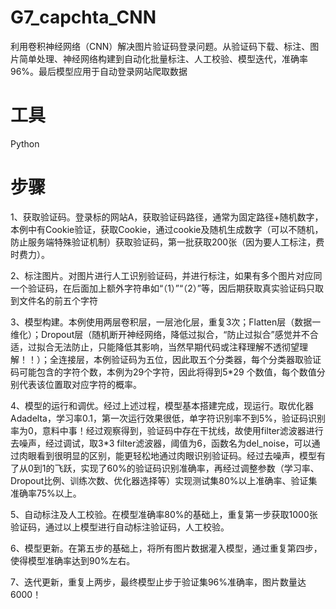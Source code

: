 # G7_capchta_CNN
利用卷积神经网络（CNN）解决图片验证码登录问题。从验证码下载、标注、图片简单处理、神经网络构建到自动化批量标注、人工校验、模型迭代，准确率96%。最后模型应用于自动登录网站爬取数据

# 工具

Python

# 步骤

1、获取验证码。登录标的网站A，获取验证码路径，通常为固定路径+随机数字，本例中有Cookie验证，获取Cookie，通过cookie及随机生成数字（可以不随机，防止服务端特殊验证机制）获取验证码，第一批获取200张（因为要人工标注，费时费力）。

2、标注图片。对图片进行人工识别验证码，并进行标注，如果有多个图片对应同一个验证码，在后面加上额外字符串如“（1）”“（2）”等，因后期获取真实验证码只取到文件名的前五个字符

3、模型构建。本例使用两层卷积层，一层池化层，重复3次；Flatten层（数据一维化）；Dropout层（随机断开神经网络，降低过拟合，“防止过拟合”感觉并不合适，过拟合无法防止，只能降低其影响，当然早期代码或注释理解不透彻望理解！！）；全连接层，本例验证码为五位，因此取五个分类器，每个分类器取验证码可能包含的字符个数，本例为29个字符，因此将得到5*29 个数值，每个数值分别代表该位置取对应字符的概率。

4、模型的运行和调优。经过上述过程，模型基本搭建完成，现运行。取优化器Adadelta，学习率0.1，第一次运行效果很低，单字符识别率不到5%，验证码识别率为0，意料中事！经过观察得到，验证码中存在干扰线，故使用filter滤波器进行去噪声，经过调试，取3*3 filter滤波器，阈值为6，函数名为del_noise，可以通过肉眼看到很明显的区别，能更轻松地通过肉眼识别验证码。经过去噪声，模型有了从0到1的飞跃，实现了60%的验证码识别准确率，再经过调整参数（学习率、Dropout比例、训练次数、优化器选择等）实现测试集80%以上准确率、验证集准确率75%以上。

5、自动标注及人工校验。在模型准确率80%的基础上，重复第一步获取1000张验证码，通过以上模型进行自动标注验证码，人工校验。

6、模型更新。在第五步的基础上，将所有图片数据灌入模型，通过重复第四步，使得模型准确率达到90%左右。

7、迭代更新，重复上两步，最终模型止步于验证集96%准确率，图片数量达6000！
